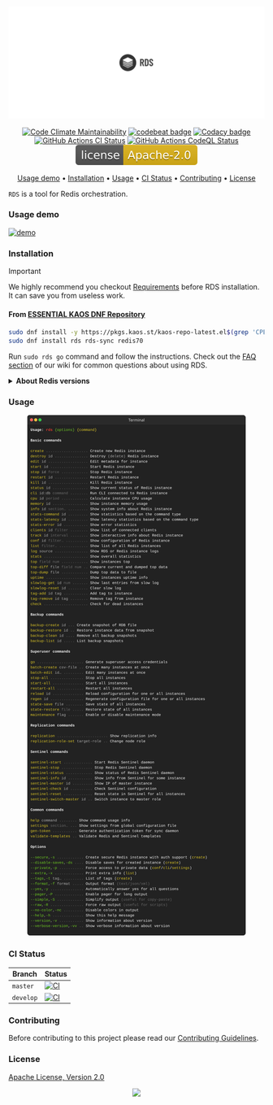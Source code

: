 <p align="center"><a href="#readme"><img src=".github/images/card.svg"/></a></p>

<p align="center">
  <a href="https://kaos.sh/l/rds"><img src="https://kaos.sh/l/b1568323e77e3a605a24.svg" alt="Code Climate Maintainability" /></a>
  <a href="https://kaos.sh/b/rds"><img src="https://kaos.sh/b/b9119bdd-79a1-46e8-8f31-238843410ad8.svg" alt="codebeat badge" /></a>
  <a href="https://kaos.sh/y/rds"><img src="https://kaos.sh/y/e22a4319c08b42b5923e9d5ee85ae4d8.svg" alt="Codacy badge" /></a>
  <a href="https://kaos.sh/w/rds/ci"><img src="https://kaos.sh/w/rds/ci.svg" alt="GitHub Actions CI Status" /></a>
  <a href="https://kaos.sh/w/rds/codeql"><img src="https://kaos.sh/w/rds/codeql.svg" alt="GitHub Actions CodeQL Status" /></a>
  <a href="#license"><img src=".github/images/license.svg"/></a>
</p>

<p align="center"><a href="#usage-demo">Usage demo</a> • <a href="#installation">Installation</a> • <a href="#usage">Usage</a> • <a href="#ci-status">CI Status</a> • <a href="#contributing">Contributing</a> • <a href="#license">License</a></p>

`RDS` is a tool for Redis orchestration.

### Usage demo

[![demo](https://gh.kaos.st/rds-100a.gif)](#usage-demo)

### Installation

> [!IMPORTANT]
> We highly recommend you checkout [Requirements](https://github.com/essentialkaos/rds/wiki/Requirements) before RDS installation. It can save you from useless work.

#### From [ESSENTIAL KAOS DNF Repository](https://pkgs.kaos.st)

```bash
sudo dnf install -y https://pkgs.kaos.st/kaos-repo-latest.el$(grep 'CPE_NAME' /etc/os-release | tr -d '"' | cut -d':' -f5).noarch.rpm
sudo dnf install rds rds-sync redis70
```

Run `sudo rds go` command and follow the instructions. Check out the [FAQ section](https://kaos.sh/rds/w/FAQ) of our wiki for common questions about using RDS.

<details><summary><b>About Redis versions</b></summary><p>

RDS supports the next versions of Redis and Sentinel:

* `6.0.x`
* `6.2.x`
* `7.0.x` **← ʀᴇᴄᴏᴍᴍᴇɴᴅᴇᴅ**
* `7.2.x`

RDS packages do not have Redis as a dependency, so you can install it from any source (_package, sources, prebuilt binaries…_).

[ESSENTIAL KAOS YUM/DNF Repository](https://pkgs.kaos.st) provides pinned (_pinned to a specific version, for example, 7.0.x_) and unpinned versions of the Redis package:

* `redis`
* `redis60`
* `redis62`
* `redis70` **← ʀᴇᴄᴏᴍᴍᴇɴᴅᴇᴅ**
* `redis72`

</p></details>

### Usage

<p align="center"><img src=".github/images/usage.svg"/></p>

### CI Status

| Branch | Status |
|--------|--------|
| `master` | [![CI](https://kaos.sh/w/rds/ci.svg?branch=master)](https://kaos.sh/w/rds/ci?query=branch:master) |
| `develop` | [![CI](https://kaos.sh/w/rds/ci.svg?branch=develop)](https://kaos.sh/w/rds/ci?query=branch:develop) |

### Contributing

Before contributing to this project please read our [Contributing Guidelines](https://github.com/essentialkaos/contributing-guidelines#contributing-guidelines).

### License

[Apache License, Version 2.0](https://www.apache.org/licenses/LICENSE-2.0)

<p align="center"><a href="https://essentialkaos.com"><img src="https://gh.kaos.st/ekgh.svg"/></a></p>
